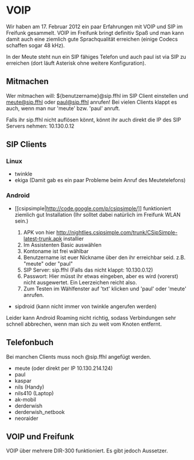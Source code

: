 # VOIP

Wir haben am 17. Februar 2012 ein paar Erfahrungen mit VOIP und SIP im Freifunk gesammelt. VOIP im Freifunk bringt definitiv Spaß und man kann damit auch eine ziemlich gute Sprachqualität erreichen (einige Codecs schaffen sogar 48 kHz).

In der Meute steht nun ein SIP fähiges Telefon und auch paul ist via SIP zu erreichen (dort läuft Asterisk ohne weitere Konfiguration). 

## Mitmachen 

Wer mitmachen will: ${benutzername}@sip.ffhl im SIP Client einstellen und meute@sip.ffhl oder paul@sip.ffhl anrufen! Bei vielen Clients klappt es auch, wenn man nur 'meute' bzw. 'paul' anruft.

Falls ihr sip.ffhl nicht auflösen könnt, könnt ihr auch direkt die IP des SIP Servers nehmen: 10.130.0.12

## SIP Clients 

### Linux

 * twinkle
 * ekiga (Damit gab es ein paar Probleme beim Anruf des Meutetelefons)

### Android

 * [[csipsimple|http://code.google.com/p/csipsimple/]] funktioniert ziemlich gut
   Installation (Ihr solltet dabei natürlich im Freifunk WLAN sein.)
    1. APK von hier http://nightlies.csipsimple.com/trunk/CSipSimple-latest-trunk.apk installier
    2. Im Assistenten Basic auswählen
    3. Kontoname ist frei wählbar
    4. Benutzername ist euer Nickname über den ihr erreichbar seid. z.B. "meute" oder "paul"
    5. SIP Server: sip.ffhl (Falls das nicht klappt: 10.130.0.12)
    6. Passwort: Hier müsst ihr etwas eingeben, aber es wird (vorerst) nicht ausgewertet. Ein Leerzeichen reicht also.
    7. Zum Testen im Wählfenster auf 'txt' klicken und 'paul' oder 'meute' anrufen.
        
 * sipdroid (kann nicht immer von twinkle angerufen werden)

Leider kann Android Roaming nicht richtig, sodass Verbindungen sehr schnell abbrechen, wenn man sich zu weit vom Knoten entfernt.

## Telefonbuch

Bei manchen Clients muss noch @sip.ffhl angefügt werden.

 * meute (oder direkt per IP 10.130.214.124)
 * paul
 * kaspar
 * nils (Handy)
 * nils410 (Laptop)
 * ak-mobil
 * derderwish
 * derderwish_netbook
 * neoraider

## VOIP und Freifunk

VOIP über mehrere DIR-300 funktioniert. Es gibt jedoch Aussetzer. 

